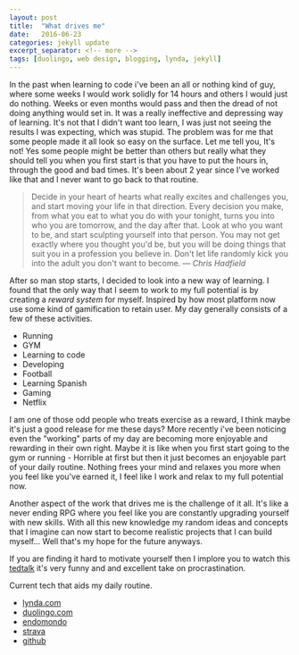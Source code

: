 ```yaml
---
layout: post
title:  "What drives me"
date:   2016-06-23
categories: jekyll update
excerpt_separator: <!-- more -->
tags: [duolingo, web design, blogging, lynda, jekyll]
---
```


In the past when learning to code i've been an all or nothing kind of guy, where some weeks I would work solidly for 14 hours and others I would just do nothing.  <!-- more --> Weeks or even months would pass and then the dread of not doing anything would set in. It was a really ineffective and depressing way of learning. It's not that I didn't want too learn, I was just not seeing the results I was expecting, which was stupid. The problem was for me that some people made it all look so easy on the surface. Let me tell you, It's not! Yes some people might be better than others but really what they should tell you when you first start is that you have to put the hours in, through the good and bad times. It's been about 2 year since I've worked like that and I never want to go back to that routine.

>Decide in your heart of hearts what really excites and challenges you, and start moving your life in that direction. Every decision you make, from what you eat to what you do with your tonight, turns you into who you are tomorrow, and the day after that. Look at who you want to be, and start sculpting yourself into that person. You may not get exactly where you thought you'd be, but you will be doing things that suit you in a profession you believe in. Don't let life randomly kick you into the adult you don't want to become.
><cite>&mdash; Chris Hadfield</cite>

 After so man stop starts, I decided to look into a new way of learning. I found that the only way that I seem to work to my full potential is by creating a *reward system* for myself. Inspired by how most platform now use some kind of gamification to retain user.  My day generally consists of a few of these activities.

* Running
* GYM
* Learning to code
* Developing
* Football
* Learning Spanish
* Gaming
* Netflix

I am one of those odd people who treats exercise as a reward, I think maybe it's just a good release for me these days? More recently i've been noticing even the "working" parts of my day are becoming more enjoyable and rewarding in their own right. Maybe it is like when you first start going to the gym or running - Horrible at first but then it just becomes an enjoyable part of your daily routine. Nothing frees your mind and relaxes you more when you feel like you've earned it, I feel like I work and relax to my full potential now.

Another aspect of the work that drives me is the challenge of it all. It's like a never ending RPG where you feel like you are constantly upgrading yourself with new skills. With all this new knowledge my random ideas and concepts that I imagine can now start to become realistic projects that I can build myself... Well that's my hope for the future anyways.   

If you are finding it hard to motivate yourself then I implore you to watch this [tedtalk](https://youtu.be/arj7oStGLkU) it's very funny and and excellent take on procrastination.

Current tech that aids my daily routine.

* [lynda.com](http://www.lynda.com "lynda.com")
* [duolingo.com](http://www.duolingo.com "duolingo.com")
* [endomondo](http://www.endomondo.com "endomondo.com")
* [strava](http://www.endomondo.com "endomondo.com")
* [github](http://www.github.com/paulkennethkent)
